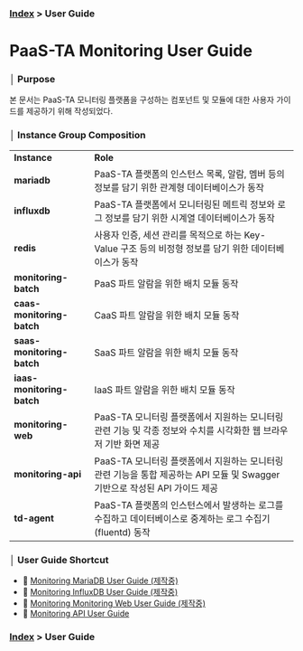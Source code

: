 ### [Index](https://github.com/PaaS-TA/Guide) > User Guide


# PaaS-TA Monitoring User Guide


### │ Purpose
본 문서는 PaaS-TA 모니터링 플랫폼을 구성하는 컴포넌트 및 모듈에 대한 사용자 가이드를 제공하기 위해 작성되었다.


### │ Instance Group Composition
<table>
  <tr>
    <td><b>Instance</b></td>
    <td><b>Role</b></td>
  </tr>
  <tr>
    <td><b>mariadb</b></td>
    <td>PaaS-TA 플랫폼의 인스턴스 목록, 알람, 멤버 등의 정보를 담기 위한 관계형 데이터베이스가 동작</td>
  </tr>
  <tr>
    <td><b>influxdb</b></td>
    <td>PaaS-TA 플랫폼에서 모니터링된 메트릭 정보와 로그 정보를 담기 위한 시계열 데이터베이스가 동작</td>
  </tr>
  <tr>
    <td><b>redis</b></td>
    <td>사용자 인증, 세션 관리를 목적으로 하는 Key-Value 구조 등의 비정형 정보를 담기 위한 데이터베이스가 동작</td>
  </tr>
  <tr>
    <td><b>monitoring-batch</b></td>
    <td>PaaS 파트 알람을 위한 배치 모듈 동작</td>
  </tr>
  <tr>
    <td><b>caas-monitoring-batch</b></td>
    <td>CaaS 파트 알람을 위한 배치 모듈 동작</td>
  </tr>
  <tr>
    <td><b>saas-monitoring-batch</b></td>
    <td>SaaS 파트 알람을 위한 배치 모듈 동작</td>
  </tr>
  <tr>
    <td><b>iaas-monitoring-batch</b></td>
    <td>IaaS 파트 알람을 위한 배치 모듈 동작</td>
  </tr>
  <tr>
    <td><b>monitoring-web</b></td>
    <td>PaaS-TA 모니터링 플랫폼에서 지원하는 모니터링 관련 기능 및 각종 정보와 수치를 시각화한 웹 브라우저 기반 화면 제공</td>
  </tr>
  <tr>
    <td><b>monitoring-api</b></td>
    <td>PaaS-TA 모니터링 플랫폼에서 지원하는 모니터링 관련 기능을 통합 제공하는 API 모듈 및 Swagger 기반으로 작성된 API 가이드 제공</td>
  </tr>
  <tr>
    <td><b>td-agent</b></td>
    <td>PaaS-TA 플랫폼의 인스턴스에서 발생하는 로그를 수집하고 데이터베이스로 중계하는 로그 수집기(fluentd) 동작</td>
  </tr>
</table>


### │ User Guide Shortcut
- 📘 [Monitoring MariaDB User Guide (제작중)]()
- 📘 [Monitoring InfluxDB User Guide (제작중)]()
- 📘 [Monitoring Monitoring Web User Guide (제작중)]()
- 📘 [Monitoring API User Guide](monitoring-api_guide.md)


### [Index](https://github.com/PaaS-TA/Guide) > User Guide
